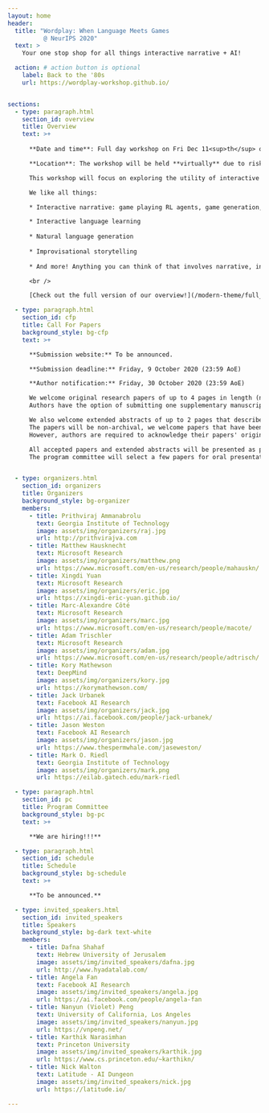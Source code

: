 ```yaml
---
layout: home
header:
  title: "Wordplay: When Language Meets Games 
          @ NeurIPS 2020"
  text: >
    Your one stop shop for all things interactive narrative + AI!

  action: # action button is optional
    label: Back to the '80s
    url: https://wordplay-workshop.github.io/


sections:
  - type: paragraph.html
    section_id: overview
    title: Overview
    text: >+
    
      **Date and time**: Full day workshop on Fri Dec 11<sup>th</sup> or Sat the 12<sup>th</sup>, TBD <br />

      **Location**: The workshop will be held **virtually** due to risks and travel restrictions associated with COVID-19. See more information from the [NeurIPS website](https://neurips.cc/). <br />

      This workshop will focus on exploring the utility of interactive narratives, think everything from classic text-adventures like [Zork](http://textadventures.online/play/?story=http%3A%2F%2Fwww.ifarchive.org%2Fif-archive%2Fgames%2Fhugo%2Fhugozork.hex) to modern [Twine](https://twinery.org/) games, to fill a role as the learning environments of choice for language-based tasks including but not limited to storytelling. A previous iteration of this workshop took place very successfully with over a hundred attendees, also at NeurIPS, in 2018 and since then the community of people working in this area has rapidly increased. This workshop aims to be a centralized place where all researchers involved across a breadth of fields can interact and learn from each other. Furthermore, it will act as a showcase to the wider NLP/RL/Game communities on interactive narrative's place as a learning environment. The program will feature a collection of invited talks in addition to contributed talks and posters from each of these sections of the interactive narrative community and the wider NLP and RL communities.  <br />

      We like all things:

      * Interactive narrative: game playing RL agents, game generation, etc.

      * Interactive language learning
      
      * Natural language generation
      
      * Improvisational storytelling
      
      * And more! Anything you can think of that involves narrative, interactivity, and language!

      <br />

      [Check out the full version of our overview!](/modern-theme/full_overview)

  - type: paragraph.html
    section_id: cfp
    title: Call For Papers
    background_style: bg-cfp
    text: >+

      **Submission website:** To be announced.

      **Submission deadline:** Friday, 9 October 2020 (23:59 AoE)

      **Author notification:** Friday, 30 October 2020 (23:59 AoE)

      We welcome original research papers of up to 4 pages in length (not including references or supplementary materials), formatted according to [the NeurIPS 2020 style](https://nips.cc/Conferences/2020/PaperInformation/StyleFiles). Submissions should be in **.pdf** format. Since the review process is **double-blind**, all papers should be appropriately anonymised.
      Authors have the option of submitting one supplementary manuscript containing further details of their work, it is entirely up to the reviewers to decide whether they wish to consult this additional material. <br/>

      We also welcome extended abstracts of up to 2 pages that describe open problems and challenges in this area.
      The papers will be non-archival, we welcome papers that have been published or submitted to other places.
      However, authors are required to acknowledge their papers' original appearance in such cases. <br/>

      All accepted papers and extended abstracts will be presented as posters.
      The program committee will select a few papers for oral presentation.


  - type: organizers.html
    section_id: organizers
    title: Organizers
    background_style: bg-organizer
    members:
      - title: Prithviraj Ammanabrolu
        text: Georgia Institute of Technology
        image: assets/img/organizers/raj.jpg
        url: http://prithvirajva.com
      - title: Matthew Hausknecht
        text: Microsoft Research
        image: assets/img/organizers/matthew.png
        url: https://www.microsoft.com/en-us/research/people/mahauskn/
      - title: Xingdi Yuan
        text: Microsoft Research
        image: assets/img/organizers/eric.jpg
        url: https://xingdi-eric-yuan.github.io/
      - title: Marc-Alexandre Côté
        text: Microsoft Research
        image: assets/img/organizers/marc.jpg
        url: https://www.microsoft.com/en-us/research/people/macote/
      - title: Adam Trischler
        text: Microsoft Research
        image: assets/img/organizers/adam.jpg
        url: https://www.microsoft.com/en-us/research/people/adtrisch/
      - title: Kory Mathewson
        text: DeepMind
        image: assets/img/organizers/kory.jpg
        url: https://korymathewson.com/
      - title: Jack Urbanek
        text: Facebook AI Research
        image: assets/img/organizers/jack.jpg
        url: https://ai.facebook.com/people/jack-urbanek/
      - title: Jason Weston
        text: Facebook AI Research
        image: assets/img/organizers/jason.jpg
        url: https://www.thespermwhale.com/jaseweston/
      - title: Mark O. Riedl
        text: Georgia Institute of Technology
        image: assets/img/organizers/mark.png
        url: https://eilab.gatech.edu/mark-riedl

  - type: paragraph.html
    section_id: pc
    title: Program Committee
    background_style: bg-pc
    text: >+

      **We are hiring!!!**

  - type: paragraph.html
    section_id: schedule
    title: Schedule
    background_style: bg-schedule
    text: >+

      **To be announced.**

  - type: invited_speakers.html
    section_id: invited_speakers
    title: Speakers
    background_style: bg-dark text-white
    members:
      - title: Dafna Shahaf
        text: Hebrew University of Jerusalem
        image: assets/img/invited_speakers/dafna.jpg
        url: http://www.hyadatalab.com/
      - title: Angela Fan
        text: Facebook AI Research
        image: assets/img/invited_speakers/angela.jpg
        url: https://ai.facebook.com/people/angela-fan
      - title: Nanyun (Violet) Peng
        text: University of California, Los Angeles
        image: assets/img/invited_speakers/nanyun.jpg
        url: https://vnpeng.net/
      - title: Karthik Narasimhan
        text: Princeton University
        image: assets/img/invited_speakers/karthik.jpg
        url: https://www.cs.princeton.edu/~karthikn/
      - title: Nick Walton
        text: Latitude - AI Dungeon
        image: assets/img/invited_speakers/nick.jpg
        url: https://latitude.io/

---
```

